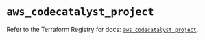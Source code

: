 # `aws_codecatalyst_project`

Refer to the Terraform Registry for docs: [`aws_codecatalyst_project`](https://registry.terraform.io/providers/hashicorp/aws/6.9.0/docs/resources/codecatalyst_project).
